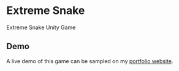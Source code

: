 # Extreme Snake
Extreme Snake Unity Game

## Demo

A live demo of this game can be sampled on my [portfolio website](https://sardonyx-studios.com/#/projects/3).
